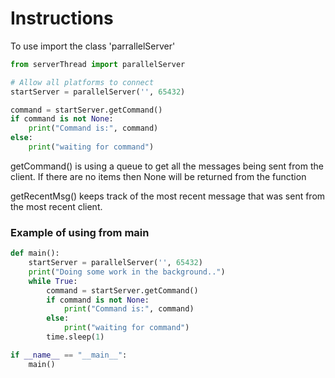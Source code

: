 # Instructions
To use import the class 'parrallelServer'
```python
from serverThread import parallelServer

# Allow all platforms to connect
startServer = parallelServer('', 65432)

command = startServer.getCommand()
if command is not None:
    print("Command is:", command)
else:
    print("waiting for command")
```

getCommand() is using a queue to get all the messages being sent from the client. If there are no items then None will be returned from the function

getRecentMsg() keeps track of the most recent message that was sent from the most recent client.

### Example of using from main
```python
def main():
    startServer = parallelServer('', 65432)
    print("Doing some work in the background..")
    while True:
        command = startServer.getCommand()
        if command is not None:
            print("Command is:", command)
        else:
            print("waiting for command")
        time.sleep(1)

if __name__ == "__main__":
    main()
```